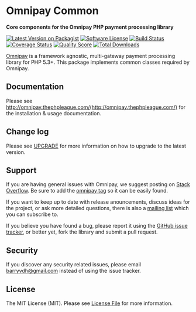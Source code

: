 # Omnipay Common

**Core components for the Omnipay PHP payment processing library**

[![Latest Version on Packagist][ico-version]][link-packagist]
[![Software License][ico-license]](LICENSE.md)
[![Build Status][ico-travis]][link-travis]
[![Coverage Status][ico-scrutinizer]][link-scrutinizer]
[![Quality Score][ico-code-quality]][link-code-quality]
[![Total Downloads][ico-downloads]][link-downloads]

[Omnipay](https://github.com/thephpleague/omnipay) is a framework agnostic, multi-gateway payment
processing library for PHP 5.3+. This package implements common classes required by Omnipay.

## Documentation

Please see http://omnipay.thephpleague.com/(http://omnipay.thephpleague.com/) for the installation & usage documentation.

## Change log

Please see [UPGRADE](UPGRADE.md) for more information on how to upgrade to the latest version.

## Support

If you are having general issues with Omnipay, we suggest posting on
[Stack Overflow](http://stackoverflow.com/). Be sure to add the
[omnipay tag](http://stackoverflow.com/questions/tagged/omnipay) so it can be easily found.

If you want to keep up to date with release anouncements, discuss ideas for the project,
or ask more detailed questions, there is also a [mailing list](https://groups.google.com/forum/#!forum/omnipay) which
you can subscribe to.

If you believe you have found a bug, please report it using the [GitHub issue tracker](https://github.com/thephpleague/omnipay-common/issues),
or better yet, fork the library and submit a pull request.


## Security

If you discover any security related issues, please email barryvdh@gmail.com instead of using the issue tracker.


## License

The MIT License (MIT). Please see [License File](LICENSE.md) for more information.

[ico-version]: https://img.shields.io/packagist/v/omnipay/common.svg?style=flat-square
[ico-license]: https://img.shields.io/badge/license-MIT-brightgreen.svg?style=flat-square
[ico-travis]: https://img.shields.io/travis/omnipay/common/master.svg?style=flat-square
[ico-scrutinizer]: https://img.shields.io/scrutinizer/coverage/g/thephpleague/omnipay-common.svg?style=flat-square
[ico-code-quality]: https://img.shields.io/scrutinizer/g/thephpleague/omnipay-common.svg?style=flat-square
[ico-downloads]: https://img.shields.io/packagist/dt/omnipay/common.svg?style=flat-square

[link-packagist]: https://packagist.org/packages/omnipay/common
[link-travis]: https://travis-ci.org/omnipay/common
[link-scrutinizer]: https://scrutinizer-ci.com/g/thephpleague/omnipay-common/code-structure
[link-code-quality]: https://scrutinizer-ci.com/g/thephpleague/omnipay-common
[link-downloads]: https://packagist.org/packages/omnipay/common
[link-contributors]: ../../contributors
